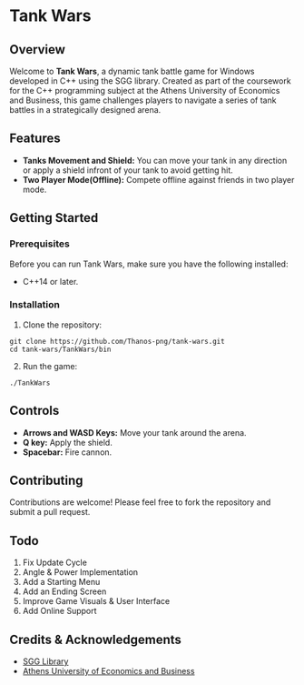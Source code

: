 # Tank Wars

## Overview
Welcome to **Tank Wars**, a dynamic tank battle game for Windows developed in C++ using the SGG library. Created as part of the coursework for the C++ programming subject at the Athens University of Economics and Business, this game challenges players to navigate a series of tank battles in a strategically designed arena.

## Features
- **Tanks Movement and Shield:** You can move your tank in any direction or apply a shield infront of your tank to avoid getting hit.
- **Two Player Mode(Offline):** Compete offline against friends in two player mode.

## Getting Started
### Prerequisites
Before you can run Tank Wars, make sure you have the following installed:
- C++14 or later.

### Installation
1. Clone the repository:
```
git clone https://github.com/Thanos-png/tank-wars.git
cd tank-wars/TankWars/bin
```
2. Run the game:
```
./TankWars
```

## Controls
- **Arrows and WASD Keys:** Move your tank around the arena.
- **Q key:** Apply the shield.
- **Spacebar:** Fire cannon.

## Contributing
Contributions are welcome! Please feel free to fork the repository and submit a pull request.

## Todo
1. Fix Update Cycle
2. Angle & Power Implementation
3. Add a Starting Menu
4. Add an Ending Screen
5. Improve Game Visuals & User Interface
6. Add Online Support

## Credits & Acknowledgements
- [SGG Library](https://github.com/cgaueb/sgg)
- [Athens University of Economics and Business](https://www.dept.aueb.gr/en/cs)
